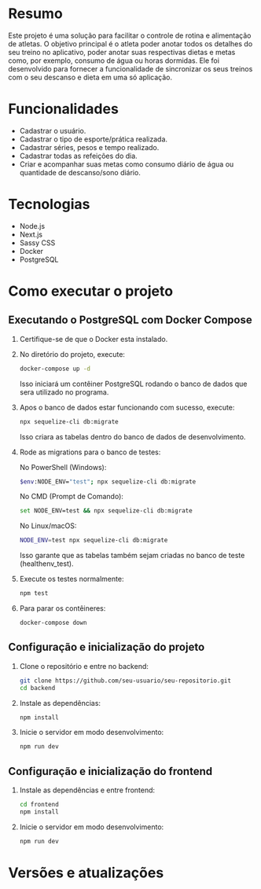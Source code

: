 # Resumo
Este projeto é uma solução para facilitar o controle de rotina e alimentação de atletas.
O objetivo principal é o atleta poder anotar todos os detalhes do seu treino no aplicativo, poder anotar suas respectivas dietas e metas como, por exemplo, consumo de água ou horas dormidas.
Ele foi desenvolvido para fornecer a funcionalidade de sincronizar os seus treinos com o seu descanso e dieta em uma só aplicação.

# Funcionalidades
* Cadastrar o usuário.
* Cadastrar o tipo de esporte/prática realizada.
* Cadastrar séries, pesos e tempo realizado.
* Cadastrar todas as refeições do dia.
* Criar e acompanhar suas metas como consumo diário de água ou quantidade de descanso/sono diário.

# Tecnologias
* Node.js
* Next.js
* Sassy CSS
* Docker
* PostgreSQL

# Como executar o projeto

## Executando o PostgreSQL com Docker Compose
1. Certifique-se de que o Docker esta instalado.
2. No diretório do projeto, execute:
   ```sh
   docker-compose up -d
   ```
   Isso iniciará um contêiner PostgreSQL rodando o banco de dados que sera utilizado no programa.

3. Apos o banco de dados estar funcionando com sucesso, execute:
   ```sh
   npx sequelize-cli db:migrate
   ```
   Isso criara as tabelas dentro do banco de dados de desenvolvimento.

4. Rode as migrations para o banco de testes:

   No PowerShell (Windows):
   ```sh
   $env:NODE_ENV="test"; npx sequelize-cli db:migrate
   ```
   
    No CMD (Prompt de Comando):
   ```sh
   set NODE_ENV=test && npx sequelize-cli db:migrate
   ```

    No Linux/macOS:
   ```sh
   NODE_ENV=test npx sequelize-cli db:migrate
   ```
   Isso garante que as tabelas também sejam criadas no banco de teste (healthenv_test).

5. Execute os testes normalmente:
   ```sh
   npm test
   ```
   
6. Para parar os contêineres:
   ```sh
   docker-compose down
   ```
   
## Configuração e inicialização do projeto

1. Clone o repositório e entre no backend:
   ```sh
   git clone https://github.com/seu-usuario/seu-repositorio.git
   cd backend
   ```
2. Instale as dependências:
   ```sh
   npm install
   ```
3. Inicie o servidor em modo desenvolvimento:
   ```sh
   npm run dev
   ```

## Configuração e inicialização do frontend

1. Instale as dependências e entre frontend:
   ```sh
   cd frontend
   npm install
   ```
3. Inicie o servidor em modo desenvolvimento:
   ```sh
   npm run dev
   ```

# Versões e atualizações

